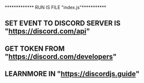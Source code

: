 ************* RUN IS FILE "index.js"***********

## SET EVENT TO DISCORD SERVER IS "https://discord.com/api"


## GET TOKEN FROM "https://discord.com/developers"

## LEARNMORE IN "https://discordjs.guide"